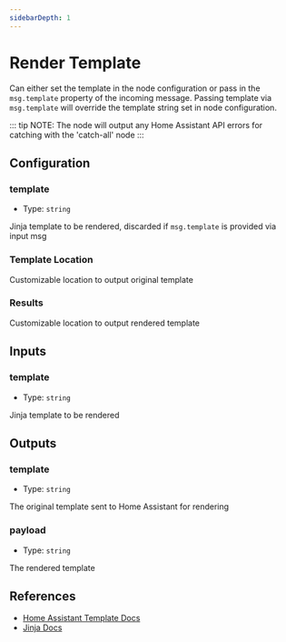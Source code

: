 ```yaml
---
sidebarDepth: 1
---
```


# Render Template

Can either set the template in the node configuration or pass in the `msg.template` property of the incoming message. Passing template via `msg.template` will override the template string set in node configuration.

::: tip NOTE:
The node will output any Home Assistant API errors for catching with the 'catch-all'
node
:::

## Configuration

### template

- Type: `string`

Jinja template to be rendered, discarded if `msg.template` is provided via input msg

### Template Location

Customizable location to output original template

### Results

Customizable location to output rendered template

## Inputs

### template

- Type: `string`

Jinja template to be rendered

## Outputs

### template

- Type: `string`

The original template sent to Home Assistant for rendering

### payload

- Type: `string`

The rendered template

## References

- [Home Assistant Template Docs](https://home-assistant.io/docs/configuration/templating/)
- [Jinja Docs](http://jinja.pocoo.org/docs/dev/templates/)

